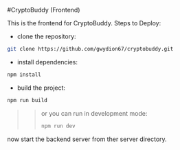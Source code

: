 #CryptoBuddy (Frontend)

This is the frontend for CryptoBuddy.
Steps to Deploy:
- clone the repository:
```bash
git clone https://github.com/gwydion67/cryptobuddy.git
```
- install dependencies:
```bash
npm install
```
- build the project:
```bash
npm run build
```
>> or you can run in development mode:
>>```bash
>>npm run dev
>>```

now start the backend server from ther server directory.
